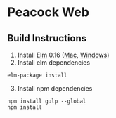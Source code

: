# Peacock Web

## Build Instructions

1. Install [Elm](http://elm-lang.org/install) 0.16 ([Mac](http://install.elm-lang.org/Elm-Platform-0.16.pkg), [Windows](http://install.elm-lang.org/Elm-Platform-0.16.exe))
2. Install elm dependencies

  ```
  elm-package install
  ```
3. Install npm dependencies

  ```
  npm install gulp --global
  npm install
  ```
